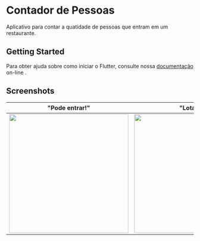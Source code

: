 # Contador de Pessoas

Aplicativo para contar a quatidade de pessoas que entram em um restaurante.

## Getting Started

Para obter ajuda sobre como iniciar o Flutter, consulte nossa [documentação](https://flutter.io/) on-line .

## Screenshots

| "Pode entrar!" | "Lotado!" |
| --------|--------|
|<img src="images/ContadorDePessoas_Tela1" width="320">|<img src="images/ContadorDePessoas_Tela2" width="320">|

